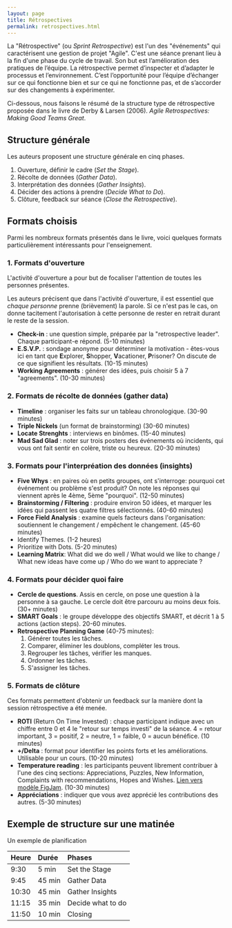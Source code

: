 ```yaml
---
layout: page
title: Rétrospectives
permalink: retrospectives.html
---
```


La "Rétrospective" (ou *Sprint Retrospective*) est l'un des "événements" qui caractérisent une gestion de projet "Agile". C'est une séance prenant lieu à la fin d'une phase du cycle de travail. Son but est l’amélioration des pratiques de l’équipe. La rétrospective permet d’inspecter et d’adapter le processus et l’environnement. C’est l’opportunité pour l’équipe d’échanger sur ce qui fonctionne bien et sur ce qui ne fonctionne pas, et de s’accorder sur des changements à expérimenter.

Ci-dessous, nous faisons le résumé de la structure type de rétrospective proposée dans le livre de Derby & Larsen (2006). *Agile Retrospectives: Making Good Teams Great*.

## Structure générale

Les auteurs proposent une structure générale en cinq phases.

1. Ouverture, définir le cadre (*Set the Stage*).
2. Récolte de données (*Gather Data*).
3. Interprétation des données (*Gather Insights*).
4. Décider des actions à prendre (*Decide What to Do*).
5. Clôture, feedback sur séance (*Close the Retrospective*).

## Formats choisis

Parmi les nombreux formats présentés dans le livre, voici quelques formats particulièrement intéressants pour l'enseignement.

### 1. Formats d'ouverture

L'activité d'ouverture a pour but de focaliser l'attention de toutes les personnes présentes.

Les auteurs précisent que dans l'activité d'ouverture, il est essentiel que *chaque personne* prenne (brièvement) la parole. Si ce n'est pas le cas, on donne tacitement l'autorisation à cette personne de rester en retrait durant le reste de la session.

- **Check-in** : une question simple, préparée par la "retrospective leader". Chaque participant-e répond. (5-10 minutes)
- **E.S.V.P.** : sondage anonyme pour déterminer la motivation - êtes-vous ici en tant que **E**xplorer, **S**hopper, **V**acationer, **P**risoner? On discute de ce que signifient les résultats. (10-15 minutes)
- **Working Agreements** : générer des idées, puis choisir 5 à 7 "agreements". (10-30 minutes)

### 2. Formats de récolte de données (gather data)

- **Timeline** : organiser les faits sur un tableau chronologique. (30-90 minutes)
- **Triple Nickels** (un format de brainstorming) (30-60 minutes)
- **Locate Strenghts** : interviews en binômes. (15-40 minutes)
- **Mad Sad Glad** : noter sur trois posters des événements où incidents, qui vous ont fait sentir en colère, triste ou heureux. (20-30 minutes)

### 3. Formats pour l'interpréation des données (insights)

- **Five Whys** : en paires où en petits groupes, ont s'interroge: pourquoi cet événement ou problème s'est produit? On note les réponses qui viennent après le 4ème, 5ème "pourquoi". (12-50 minutes)
- **Brainstorming / Filtering** : produire environ 50 idées, et marquer les idées qui passent les quatre filtres sélectionnés. (40-60 minutes)
- **Force Field Analysis** : examine quels facteurs dans l'organisation: soutiennent le changement / empêchent le changement. (45-60 minutes)
- Identify Themes. (1-2 heures)
- Prioritize with Dots. (5-20 minutes)
- **Learning Matrix**: What did we do well / What would we like to change / What new ideas have come up / Who do we want to appreciate ?

### 4. Formats pour décider quoi faire

- **Cercle de questions**. Assis en cercle, on pose une question à la personne à sa gauche. Le cercle doit être parcouru au moins deux fois. (30+ minutes)
- **SMART Goals** : le groupe développe des objectifs SMART, et décrit 1 à 5 actions (action steps). 20-60 minutes.
- **Retrospective Planning Game** (40-75 minutes):
    1. Générer toutes les tâches.
    2. Comparer, éliminer les doublons, compléter les trous.
    3. Regrouper les tâches, vérifier les manques.
    4. Ordonner les tâches.
    5. S'assigner les tâches.

### 5. Formats de clôture

Ces formats permettent d'obtenir un feedback sur la manière dont la session rétrospective a été menée.

- **ROTI** (Return On Time Invested) : chaque participant indique avec un chiffre entre 0 et 4 le "retour sur temps investi" de la séance. 4 = retour important, 3 = positif, 2 = neutre, 1 = faible, 0 = aucun bénéfice. (10 minutes)
- **+/Delta** : format pour identifier les points forts et les améliorations. Utilisable pour un cours. (10-20 minutes)
- **Temperature reading** : les participants peuvent librement contribuer à l'une des cinq sections: Appreciations, Puzzles, New Information, Complaints with recommendations, Hopes and Wishes. [Lien vers modèle FigJam](https://www.figma.com/file/YvlsYCnzW6uA3Fpq7B7sxv/Temperature-Reading?node-id=0%3A1). (10-30 minutes)
- **Appréciations** : indiquer que vous avez apprécié les contributions des autres. (5-30 minutes)

## Exemple de structure sur une matinée

Un exemple de planification

| Heure  | Durée  | Phases         |
|:------ |:------ |:---------------|
| 9:30  |  5 min | Set the Stage   |
| 9:45  | 45 min | Gather Data     |
| 10:30 | 45 min | Gather Insights  |
| 11:15 | 35 min | Decide what to do |
| 11:50 | 10 min | Closing  |

